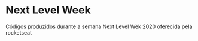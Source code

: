 # Next Level Week
 Códigos produzidos durante a semana Next Level Wek 2020 oferecida pela rocketseat
